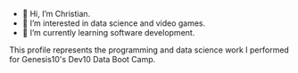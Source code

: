 - 👋 Hi, I’m Christian. 
- 👀 I’m interested in data science and video games.
- 🌱 I’m currently learning software development.

This profile represents the programming and data science work I performed for Genesis10's Dev10 Data Boot Camp.

